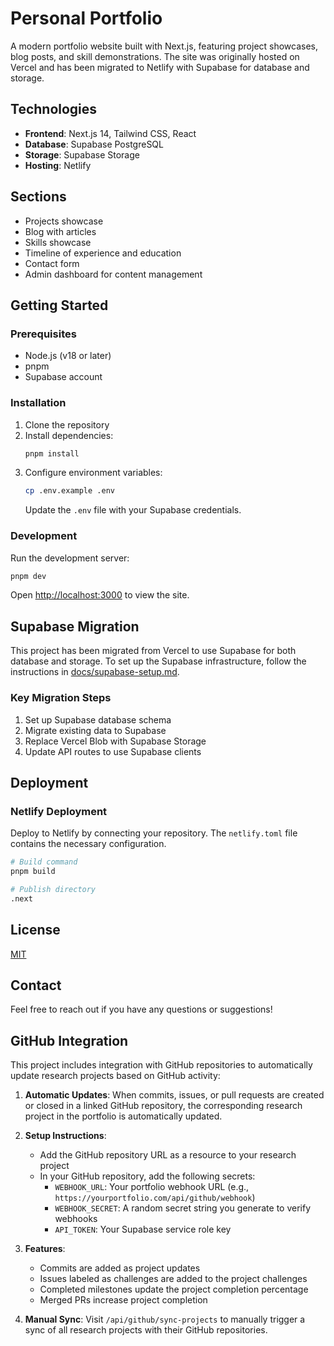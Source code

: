 # Personal Portfolio

A modern portfolio website built with Next.js, featuring project showcases, blog posts, and skill demonstrations. The site was originally hosted on Vercel and has been migrated to Netlify with Supabase for database and storage.

## Technologies

- **Frontend**: Next.js 14, Tailwind CSS, React
- **Database**: Supabase PostgreSQL
- **Storage**: Supabase Storage
- **Hosting**: Netlify

## Sections

- Projects showcase
- Blog with articles
- Skills showcase
- Timeline of experience and education
- Contact form
- Admin dashboard for content management

## Getting Started

### Prerequisites

- Node.js (v18 or later)
- pnpm
- Supabase account

### Installation

1. Clone the repository
2. Install dependencies:
   ```bash
   pnpm install
   ```
3. Configure environment variables:
   ```bash
   cp .env.example .env
   ```
   Update the `.env` file with your Supabase credentials.

### Development

Run the development server:

```bash
pnpm dev
```

Open [http://localhost:3000](http://localhost:3000) to view the site.

## Supabase Migration

This project has been migrated from Vercel to use Supabase for both database and storage. To set up the Supabase infrastructure, follow the instructions in [docs/supabase-setup.md](docs/supabase-setup.md).

### Key Migration Steps

1. Set up Supabase database schema
2. Migrate existing data to Supabase
3. Replace Vercel Blob with Supabase Storage
4. Update API routes to use Supabase clients

## Deployment

### Netlify Deployment

Deploy to Netlify by connecting your repository. The `netlify.toml` file contains the necessary configuration.

```bash
# Build command
pnpm build

# Publish directory
.next
```

## License

[MIT](LICENSE)

## Contact

Feel free to reach out if you have any questions or suggestions!

## GitHub Integration

This project includes integration with GitHub repositories to automatically update research projects based on GitHub activity:

1. **Automatic Updates**: When commits, issues, or pull requests are created or closed in a linked GitHub repository, the corresponding research project in the portfolio is automatically updated.

2. **Setup Instructions**:

   - Add the GitHub repository URL as a resource to your research project
   - In your GitHub repository, add the following secrets:
     - `WEBHOOK_URL`: Your portfolio webhook URL (e.g., `https://yourportfolio.com/api/github/webhook`)
     - `WEBHOOK_SECRET`: A random secret string you generate to verify webhooks
     - `API_TOKEN`: Your Supabase service role key

3. **Features**:

   - Commits are added as project updates
   - Issues labeled as challenges are added to the project challenges
   - Completed milestones update the project completion percentage
   - Merged PRs increase project completion

4. **Manual Sync**: Visit `/api/github/sync-projects` to manually trigger a sync of all research projects with their GitHub repositories.
